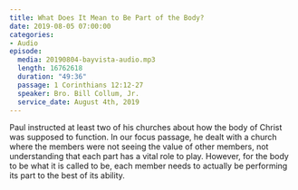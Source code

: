 ```yaml
---
title: What Does It Mean to Be Part of the Body?
date: 2019-08-05 07:00:00
categories:
- Audio
episode:
  media: 20190804-bayvista-audio.mp3
  length: 16762618
  duration: "49:36"
  passage: 1 Corinthians 12:12-27
  speaker: Bro. Bill Collum, Jr.
  service_date: August 4th, 2019
---
```

Paul instructed at least two of his churches about how the body of Christ was supposed to function. In our focus passage, he dealt with a church where the members were not seeing the value of other members, not understanding that each part has a vital role to play. However, for the body to be what it is called to be, each member needs to actually be performing its part to the best of its ability.